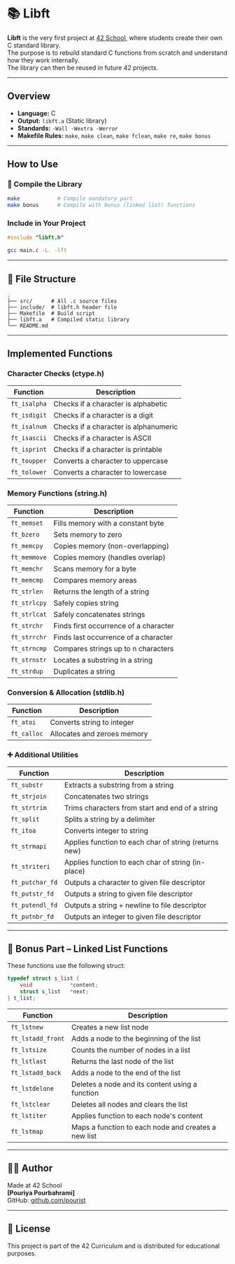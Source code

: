 # 📚 Libft

**Libft** is the very first project at [42 School](https://42.fr), where students create their own C standard library.  
The purpose is to rebuild standard C functions from scratch and understand how they work internally.  
The library can then be reused in future 42 projects.

---

## Overview

- **Language:** C  
- **Output:** `libft.a` (Static library)  
- **Standards:** `-Wall -Wextra -Werror`  
- **Makefile Rules:** `make`, `make clean`, `make fclean`, `make re`, `make bonus`

---

## How to Use

### 🔨 Compile the Library

```bash
make            # Compile mandatory part
make bonus      # Compile with bonus (linked list) functions
```

### Include in Your Project

```c
#include "libft.h"
```

```bash
gcc main.c -L. -lft
```

---

## 📁 File Structure

```
.
├── src/      # All .c source files 
├── include/  # libft.h header file 
├── Makefile  # Build script 
├── libft.a   # Compiled static library
└── README.md
```

---

## Implemented Functions

### Character Checks (ctype.h)

| Function        | Description                            |
|----------------|----------------------------------------|
| `ft_isalpha`    | Checks if a character is alphabetic    |
| `ft_isdigit`    | Checks if a character is a digit       |
| `ft_isalnum`    | Checks if a character is alphanumeric  |
| `ft_isascii`    | Checks if a character is ASCII         |
| `ft_isprint`    | Checks if a character is printable     |
| `ft_toupper`    | Converts a character to uppercase      |
| `ft_tolower`    | Converts a character to lowercase      |

### Memory Functions (string.h)

| Function        | Description                                 |
|----------------|---------------------------------------------|
| `ft_memset`     | Fills memory with a constant byte           |
| `ft_bzero`      | Sets memory to zero                         |
| `ft_memcpy`     | Copies memory (non-overlapping)             |
| `ft_memmove`    | Copies memory (handles overlap)             |
| `ft_memchr`     | Scans memory for a byte                     |
| `ft_memcmp`     | Compares memory areas                       |
| `ft_strlen`     | Returns the length of a string              |
| `ft_strlcpy`    | Safely copies string                        |
| `ft_strlcat`    | Safely concatenates strings                 |
| `ft_strchr`     | Finds first occurrence of a character       |
| `ft_strrchr`    | Finds last occurrence of a character        |
| `ft_strncmp`    | Compares strings up to n characters         |
| `ft_strnstr`    | Locates a substring in a string             |
| `ft_strdup`     | Duplicates a string                         |

### Conversion & Allocation (stdlib.h)

| Function        | Description                             |
|----------------|-----------------------------------------|
| `ft_atoi`       | Converts string to integer              |
| `ft_calloc`     | Allocates and zeroes memory             |

### ➕ Additional Utilities

| Function          | Description                                          |
|------------------|------------------------------------------------------|
| `ft_substr`       | Extracts a substring from a string                   |
| `ft_strjoin`      | Concatenates two strings                             |
| `ft_strtrim`      | Trims characters from start and end of a string      |
| `ft_split`        | Splits a string by a delimiter                       |
| `ft_itoa`         | Converts integer to string                           |
| `ft_strmapi`      | Applies function to each char of string (returns new)|
| `ft_striteri`     | Applies function to each char of string (in-place)   |
| `ft_putchar_fd`   | Outputs a character to given file descriptor         |
| `ft_putstr_fd`    | Outputs a string to given file descriptor            |
| `ft_putendl_fd`   | Outputs a string + newline to file descriptor        |
| `ft_putnbr_fd`    | Outputs an integer to given file descriptor          |

---

## 🌟 Bonus Part – Linked List Functions

These functions use the following struct:

```c
typedef struct s_list {
    void            *content;
    struct s_list   *next;
} t_list;
```

| Function           | Description                                        |
|-------------------|----------------------------------------------------|
| `ft_lstnew`        | Creates a new list node                           |
| `ft_lstadd_front`  | Adds a node to the beginning of the list          |
| `ft_lstsize`       | Counts the number of nodes in a list              |
| `ft_lstlast`       | Returns the last node of the list                 |
| `ft_lstadd_back`   | Adds a node to the end of the list                |
| `ft_lstdelone`     | Deletes a node and its content using a function   |
| `ft_lstclear`      | Deletes all nodes and clears the list             |
| `ft_lstiter`       | Applies function to each node's content           |
| `ft_lstmap`        | Maps a function to each node and creates a new list|

---

## 👨‍💻 Author

Made at 42 School  
**[Pouriya Pourbahrami]**  
GitHub: [github.com/pourist](https://github.com/pourist)

---

## 📜 License

This project is part of the 42 Curriculum and is distributed for educational purposes.

